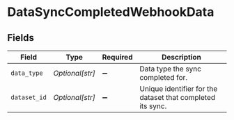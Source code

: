 # DataSyncCompletedWebhookData


## Fields

| Field                                                      | Type                                                       | Required                                                   | Description                                                |
| ---------------------------------------------------------- | ---------------------------------------------------------- | ---------------------------------------------------------- | ---------------------------------------------------------- |
| `data_type`                                                | *Optional[str]*                                            | :heavy_minus_sign:                                         | Data type the sync completed for.                          |
| `dataset_id`                                               | *Optional[str]*                                            | :heavy_minus_sign:                                         | Unique identifier for the dataset that completed its sync. |